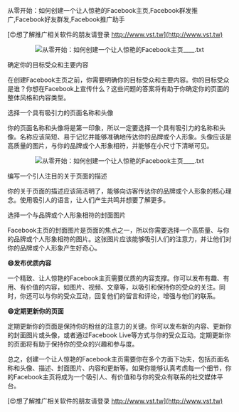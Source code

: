 从零开始：如何创建一个让人惊艳的Facebook主页,Facebook群发推广,Facebook好友群发,Facebook推广助手

[😍想了解推广相关软件的朋友请登录 http://www.vst.tw](http://www.vst.tw)

 <center><img src="https://vst.tw/MP4/tuiguang/png/7.png" alt="从零开始：如何创建一个让人惊艳的Facebook主页____.txt"></center>

确定你的目标受众和主要内容

在创建Facebook主页之前，你需要明确你的目标受众和主要内容。你的目标受众是谁？你想在Facebook上宣传什么？这些问题的答案将有助于你确定你的页面的整体风格和内容类型。

选择一个具有吸引力的页面名称和头像

你的页面名称和头像将是第一印象，所以一定要选择一个具有吸引力的名称和头像。名称应该简短、易于记忆并能够准确地传达你的品牌或个人形象。头像应该是高质量的图片，与你的品牌或个人形象相符，并能够在小尺寸下清晰可见。

 <center><img src="https://vst.tw/MP4/tuiguang/png/4.png" alt="从零开始：如何创建一个让人惊艳的Facebook主页____.txt"></center>

编写一个引人注目的关于页面的描述

你的关于页面的描述应该简洁明了，能够向访客传达你的品牌或个人形象的核心理念。使用吸引人的语言，让人们产生共鸣并想要了解更多。

选择一个与品牌或个人形象相符的封面图片

Facebook主页的封面图片是页面的焦点之一，所以你需要选择一个高质量、与你的品牌或个人形象相符的图片。这张图片应该能够吸引人们的注意力，并让他们对你的品牌或个人形象产生好奇心。

**😄发布优质内容**

一个精致、让人惊艳的Facebook主页需要优质的内容支撑。你可以发布有趣、有用、有价值的内容，如图片、视频、文章等，以吸引和保持你的受众的关注。同时，你还可以与你的受众互动，回复他们的留言和评论，增强与他们的联系。

**😄定期更新你的页面**

定期更新你的页面是保持你的粉丝的注意力的关键。你可以发布新的内容、更新你的封面图片或头像，或者通过Facebook Live等方式与你的受众互动。定期更新你的页面将有助于保持你的受众的兴趣和参与度。

总之，创建一个让人惊艳的Facebook主页需要你在多个方面下功夫，包括页面名称和头像、描述、封面图片、内容和更新等。如果你能够认真考虑每一个细节，你的Facebook主页将成为一个吸引人、有价值和与你的受众有联系的社交媒体平台。

[😍想了解推广相关软件的朋友请登录 http://www.vst.tw](http://www.vst.tw)




